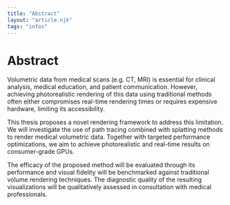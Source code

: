 ```yaml
---
title: "Abstract"
layout: "article.njk"
tags: "infos"
---
```


# Abstract

Volumetric data from medical scans (e.g. CT, MRI) is essential for clinical analysis, medical education, and patient communication. However, achieving photorealistic rendering of this data using traditional methods often either compromises real-time rendering times or requires expensive hardware, limiting its accessibility.

This thesis proposes a novel rendering framework to address this limitation. We will investigate the use of path tracing combined with splatting methods to render medical volumetric data. Together with targeted performance optimizations, we aim to achieve photorealistic and real-time results on consumer-grade GPUs.

The efficacy of the proposed method will be evaluated through its performance and visual fidelity will be benchmarked against traditional volume rendering techniques. The diagnostic quality of the resulting visualizations will be qualitatively assessed in consultation with medical professionals.